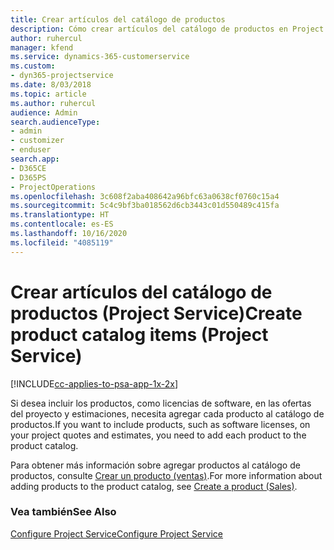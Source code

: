 ```yaml
---
title: Crear artículos del catálogo de productos
description: Cómo crear artículos del catálogo de productos en Project Service
author: ruhercul
manager: kfend
ms.service: dynamics-365-customerservice
ms.custom:
- dyn365-projectservice
ms.date: 8/03/2018
ms.topic: article
ms.author: ruhercul
audience: Admin
search.audienceType:
- admin
- customizer
- enduser
search.app:
- D365CE
- D365PS
- ProjectOperations
ms.openlocfilehash: 3c608f2aba408642a96bfc63a0638cf0760c15a4
ms.sourcegitcommit: 5c4c9bf3ba018562d6cb3443c01d550489c415fa
ms.translationtype: HT
ms.contentlocale: es-ES
ms.lasthandoff: 10/16/2020
ms.locfileid: "4085119"
---
```

# <a name="create-product-catalog-items-project-service"></a><span data-ttu-id="bf3a7-103">Crear artículos del catálogo de productos (Project Service)</span><span class="sxs-lookup"><span data-stu-id="bf3a7-103">Create product catalog items (Project Service)</span></span>

[!INCLUDE[cc-applies-to-psa-app-1x-2x](../includes/cc-applies-to-psa-app-1x-2x.md)]

<span data-ttu-id="bf3a7-104">Si desea incluir los productos, como licencias de software, en las ofertas del proyecto y estimaciones, necesita agregar cada producto al catálogo de productos.</span><span class="sxs-lookup"><span data-stu-id="bf3a7-104">If you want to include products, such as software licenses, on your project quotes and estimates, you need to add each product to the product catalog.</span></span>  
  
 <span data-ttu-id="bf3a7-105">Para obtener más información sobre agregar productos al catálogo de productos, consulte [Crear un producto (ventas)](https://docs.microsoft.com/dynamics365/sales-enterprise/create-product-sales).</span><span class="sxs-lookup"><span data-stu-id="bf3a7-105">For more information about adding products to the product catalog, see [Create a product (Sales)](https://docs.microsoft.com/dynamics365/sales-enterprise/create-product-sales).</span></span>  
  
### <a name="see-also"></a><span data-ttu-id="bf3a7-106">Vea también</span><span class="sxs-lookup"><span data-stu-id="bf3a7-106">See Also</span></span>  
 [<span data-ttu-id="bf3a7-107">Configure Project Service</span><span class="sxs-lookup"><span data-stu-id="bf3a7-107">Configure Project Service</span></span>](../psa/configure.md)
